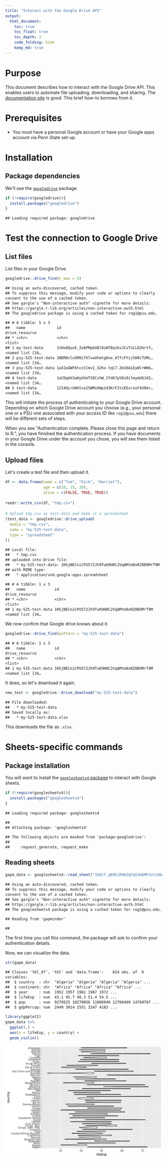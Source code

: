 ```yaml
---
title: "Interact with the Google Drive API"
output:
  html_document:
    toc: true
    toc_float: true
    toc_depth: 3
    code_folding: hide
    keep_md: true
---
```




# Purpose

This document describes how to interact with the Google Drive API.
This enables users to automate file uploading, downloading, and sharing.
The [documentation site](https://googledrive.tidyverse.org/) is good.
This brief how-to borrows from it.

# Prerequisites

- You must have a personal Google account or have your Google apps account via Penn State set-up.

# Installation

## Package dependencies

We'll use the [`googledrive`](https://googledrive.tidyverse.org/) package.


```r
if (!require(googledrive)){
  install.packages("googledrive")
}
```

```
## Loading required package: googledrive
```

# Test the connection to Google Drive

## List files

List files in your Google Drive.


```r
googledrive::drive_find(n_max = 5)
```

```
## Using an auto-discovered, cached token.
## To suppress this message, modify your code or options to clearly consent to the use of a cached token.
## See gargle's "Non-interactive auth" vignette for more details:
## https://gargle.r-lib.org/articles/non-interactive-auth.html
## The googledrive package is using a cached token for rog1@psu.edu.
```

```
## # A tibble: 5 x 3
##   name              id                                          drive_resource  
## * <chr>             <chr>                                       <list>          
## 1 my-test-data      1tHx8QuoE_Zo6PMpbXBl0zWTBaihsJCvTsCLDZmrtf… <named list [34…
## 2 psy-525-test-data 1NDR8cloSMOifX7vwUhmtg6ne_ATfcFYzjhDRcTUML… <named list [34…
## 3 psy-525-test-data 1aX2aGWF6tccCCmv1_X2hx-tqC7-Zm10A1EyWlrWH6… <named list [34…
## 4 test-data         1aCDqmV2wHybSmTS8CshW_2YdA7pV8i9ilmymU6Jd2… <named list [34…
## 5 test-data         1Z14ULrUHXtva15WMiKWp1d3KrF2txEExrasF4V0Ar… <named list [34…
```

This will initiate the process of authenticating to your Google Drive account.
Depending on which Google Drive account you choose (e.g., your personal one or a PSU one associated with your access ID like `rog1@psu.edu`) there will be different sets of steps.

When you see "Authentication complete. Please close this page and return to R.", you have finished the authentication process.
If you have documents in your Google Drive under the account you chose, you will see them listed in the console.

## Upload files

Let's create a test file and then upload it.


```r
df <- data.frame(name = c("Tom", "Dick", "Harriet"),
                 age = c(10, 15, 20),
                 alive = c(FALSE, TRUE, TRUE))

readr::write_csv(df, "tmp.csv")

# Upload tmp.csv as test-data and make it a spreadsheet
(test_data <- googledrive::drive_upload(
  media = "tmp.csv",
  name = "my-525-test-data",
  type = "spreadsheet"
))
```

```
## Local file:
##   * tmp.csv
## uploaded into Drive file:
##   * my-525-test-data: 1KhjNECniCPU572Jh9TuK9H0C2VqAMtm9xRZ0B9MrT9M
## with MIME type:
##   * application/vnd.google-apps.spreadsheet
```

```
## # A tibble: 1 x 3
##   name             id                                           drive_resource  
## * <chr>            <chr>                                        <list>          
## 1 my-525-test-data 1KhjNECniCPU572Jh9TuK9H0C2VqAMtm9xRZ0B9MrT9M <named list [34…
```

We now confirm that Google drive knows about it.


```r
googledrive::drive_find(pattern = "my-525-test-data")
```

```
## # A tibble: 1 x 3
##   name             id                                           drive_resource  
## * <chr>            <chr>                                        <list>          
## 1 my-525-test-data 1KhjNECniCPU572Jh9TuK9H0C2VqAMtm9xRZ0B9MrT9M <named list [34…
```

It does, so let's download it again.


```r
new_test <- googledrive::drive_download("my-525-test-data")
```

```
## File downloaded:
##   * my-525-test-data
## Saved locally as:
##   * my-525-test-data.xlsx
```
This downloads the file as `.xlsx`.

# Sheets-specific commands

## Package installation

You will want to install the [`googlesheets4` package](https://googlesheets4.tidyverse.org/) to interact with Google sheets.


```r
if (!require(googlesheets4)){
  install.packages("googlesheets4")
}
```

```
## Loading required package: googlesheets4
```

```
## 
## Attaching package: 'googlesheets4'
```

```
## The following objects are masked from 'package:googledrive':
## 
##     request_generate, request_make
```

## Reading sheets


```r
gapm_data <- googlesheets4::read_sheet("1U6Cf_qEOhiR9AZqTqS3mbMF3zt2db48ZP5v3rkrAEJY")
```

```
## Using an auto-discovered, cached token.
## To suppress this message, modify your code or options to clearly consent to the use of a cached token.
## See gargle's "Non-interactive auth" vignette for more details:
## https://gargle.r-lib.org/articles/non-interactive-auth.html
## The googlesheets4 package is using a cached token for rog1@psu.edu.
```

```
## Reading from 'gapminder'
```

```
## 
```

The first time you call this command, the package will ask to confirm your authentication details.

Now, we can visualize the data.


```r
str(gapm_data)
```

```
## Classes 'tbl_df', 'tbl' and 'data.frame':	624 obs. of  6 variables:
##  $ country  : chr  "Algeria" "Algeria" "Algeria" "Algeria" ...
##  $ continent: chr  "Africa" "Africa" "Africa" "Africa" ...
##  $ year     : num  1952 1957 1962 1967 1972 ...
##  $ lifeExp  : num  43.1 45.7 48.3 51.4 54.5 ...
##  $ pop      : num  9279525 10270856 11000948 12760499 14760787 ...
##  $ gdpPercap: num  2449 3014 2551 3247 4183 ...
```


```r
library(ggplot2)
gapm_data %>%
  ggplot(.) +
  aes(x = lifeExp, y = country) +
  geom_violin()
```

<img src="interact-with-google-drive_files/figure-html/unnamed-chunk-6-1.png" style="display: block; margin: auto;" />

